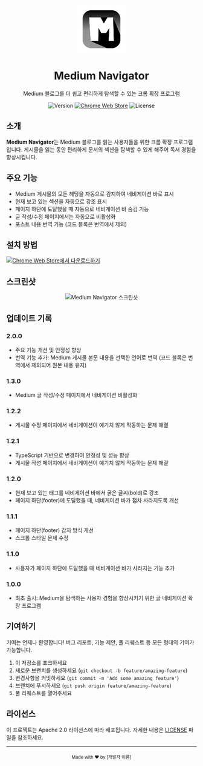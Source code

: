 <div align="center">
  <img src="public/icons/icon-128.png" width="128" alt="Medium Navigator" />
  <h1>Medium Navigator</h1>
  <p>Medium 블로그를 더 쉽고 편리하게 탐색할 수 있는 크롬 확장 프로그램</p>

  ![Version](https://img.shields.io/badge/version-2.0.0-blue)
  [![Chrome Web Store](https://img.shields.io/badge/Chrome%20Web%20Store-2.0.0-green?logo=google-chrome&logoColor=white)](https://chromewebstore.google.com/detail/medium-navigator/cakgellcgmlfnedjjgfcgikkgpfajfck)
  ![License](https://img.shields.io/badge/License-Apache%202.0-blue)

</div>

## 소개

**Medium Navigator**는 Medium 블로그를 읽는 사용자들을 위한 크롬 확장 프로그램입니다. 게시물을 읽는 동안 편리하게 문서의 섹션을 탐색할 수 있게 해주어 독서 경험을 향상시킵니다.

## 주요 기능

- Medium 게시물의 모든 헤딩을 자동으로 감지하여 네비게이션 바로 표시
- 현재 보고 있는 섹션을 자동으로 강조 표시
- 페이지 하단에 도달했을 때 자동으로 네비게이션 바 숨김 기능
- 글 작성/수정 페이지에서는 자동으로 비활성화
- 포스트 내용 번역 기능 (코드 블록은 번역에서 제외)

## 설치 방법

[<img src="https://storage.googleapis.com/web-dev-uploads/image/WlD8wC6g8khYWPJUsQceQkhXSlv1/tbyBjqi7Zu733AAKA5n4.png" alt="Chrome Web Store에서 다운로드하기" height="58">](https://chromewebstore.google.com/detail/medium-navigator/cakgellcgmlfnedjjgfcgikkgpfajfck)

## 스크린샷

<div align="center">
  <img src="[스크린샷 이미지 URL]" alt="Medium Navigator 스크린샷" width="600"/>
</div>


## 업데이트 기록

### 2.0.0
- 주요 기능 개선 및 안정성 향상
- 번역 기능 추가: Medium 게시물 본문 내용을 선택한 언어로 번역 (코드 블록은 번역에서 제외되어 원본 내용 유지)

### 1.3.0
- Medium 글 작성/수정 페이지에서 네비게이션 비활성화

### 1.2.2
- 게시물 수정 페이지에서 네비게이션이 예기치 않게 작동하는 문제 해결

### 1.2.1
- TypeScript 기반으로 변경하여 안정성 및 성능 향상
- 게시물 작성 페이지에서 네비게이션이 예기치 않게 작동하는 문제 해결

### 1.2.0
- 현재 보고 있는 태그를 네비게이션 바에서 굵은 글씨(bold)로 강조
- 페이지 하단(footer)에 도달했을 때, 네비게이션 바가 점차 사라지도록 개선

### 1.1.1
- 페이지 하단(footer) 감지 방식 개선
- 스크롤 스타일 문제 수정

### 1.1.0
- 사용자가 페이지 하단에 도달했을 때 네비게이션 바가 사라지는 기능 추가

### 1.0.0
- 최초 출시: Medium을 탐색하는 사용자 경험을 향상시키기 위한 글 네비게이션 확장 프로그램

## 기여하기

기여는 언제나 환영합니다! 버그 리포트, 기능 제안, 풀 리퀘스트 등 모든 형태의 기여가 가능합니다.

1. 이 저장소를 포크하세요
2. 새로운 브랜치를 생성하세요 (`git checkout -b feature/amazing-feature`)
3. 변경사항을 커밋하세요 (`git commit -m 'Add some amazing feature'`)
4. 브랜치에 푸시하세요 (`git push origin feature/amazing-feature`)
5. 풀 리퀘스트를 열어주세요

## 라이선스

이 프로젝트는 Apache 2.0 라이선스에 따라 배포됩니다. 자세한 내용은 [LICENSE](LICENSE) 파일을 참조하세요.

---

<div align="center">
  <sub>Made with ❤️ by [개발자 이름]</sub>
</div>